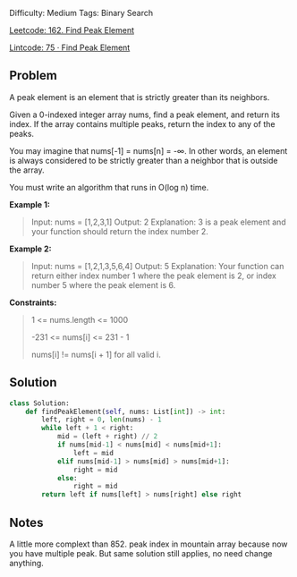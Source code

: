 Difficulty: Medium
Tags: Binary Search

[Leetcode: 162. Find Peak Element](https://leetcode.com/problems/find-peak-element/)

[Lintcode: 75 · Find Peak Element](https://www.lintcode.com/problem/75/)

## Problem
A peak element is an element that is strictly greater than its neighbors.

Given a 0-indexed integer array nums, find a peak element, and return its index. If the array contains multiple peaks, return the index to any of the peaks.

You may imagine that nums[-1] = nums[n] = -∞. In other words, an element is always considered to be strictly greater than a neighbor that is outside the array.

You must write an algorithm that runs in O(log n) time.

**Example 1:**
> Input: nums = [1,2,3,1]
> Output: 2
> Explanation: 3 is a peak element and your function should return the index number 2.

**Example 2:**
>Input: nums = [1,2,1,3,5,6,4]
>Output: 5
>Explanation: Your function can return either index number 1 where the peak element is 2, or index number 5 where the peak element is 6.
 

**Constraints:**
>1 <= nums.length <= 1000
> 
>-231 <= nums[i] <= 231 - 1
> 
>nums[i] != nums[i + 1] for all valid i.
> 

## Solution
```python
class Solution:
    def findPeakElement(self, nums: List[int]) -> int:
        left, right = 0, len(nums) - 1
        while left + 1 < right:
            mid = (left + right) // 2
            if nums[mid-1] < nums[mid] < nums[mid+1]:
                left = mid
            elif nums[mid-1] > nums[mid] > nums[mid+1]:
                right = mid
            else:
                right = mid
        return left if nums[left] > nums[right] else right
```

## Notes
A little more complext than 852. peak index in mountain array because now you have multiple peak.
But same solution still applies, no need change anything.
